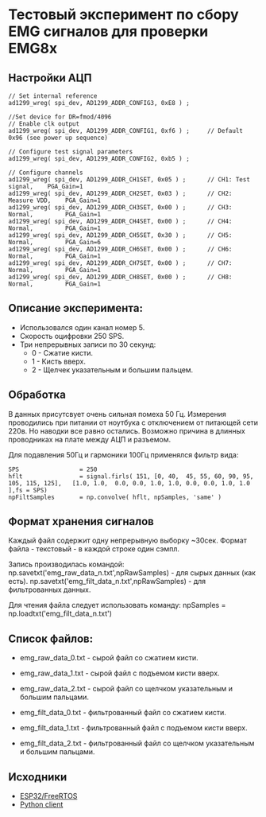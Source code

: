 # Тестовый эксперимент по сбору EMG сигналов для проверки EMG8x

## Настройки АЦП

```
// Set internal reference
ad1299_wreg( spi_dev, AD1299_ADDR_CONFIG3, 0xE8 ) ;
    
//Set device for DR=fmod/4096
// Enable clk output
ad1299_wreg( spi_dev, AD1299_ADDR_CONFIG1, 0xf6 ) ;     // Default 0x96 (see power up sequence)

// Configure test signal parameters
ad1299_wreg( spi_dev, AD1299_ADDR_CONFIG2, 0xb5 ) ;

// Configure channels
ad1299_wreg( spi_dev, AD1299_ADDR_CH1SET, 0x05 ) ;      // CH1: Test signal,    PGA_Gain=1
ad1299_wreg( spi_dev, AD1299_ADDR_CH2SET, 0x03 ) ;      // CH2: Measure VDD,    PGA_Gain=1
ad1299_wreg( spi_dev, AD1299_ADDR_CH3SET, 0x00 ) ;      // CH3: Normal,         PGA_Gain=1
ad1299_wreg( spi_dev, AD1299_ADDR_CH4SET, 0x00 ) ;      // CH4: Normal,         PGA_Gain=1
ad1299_wreg( spi_dev, AD1299_ADDR_CH5SET, 0x30 ) ;      // CH5: Normal,         PGA_Gain=6
ad1299_wreg( spi_dev, AD1299_ADDR_CH6SET, 0x00 ) ;      // CH6: Normal,         PGA_Gain=1
ad1299_wreg( spi_dev, AD1299_ADDR_CH7SET, 0x00 ) ;      // CH7: Normal,         PGA_Gain=1
ad1299_wreg( spi_dev, AD1299_ADDR_CH8SET, 0x00 ) ;      // CH8: Normal,         PGA_Gain=1
```
## Описание эксперимента:
* Использовался один канал номер 5.
* Скорость оцифровки 250 SPS.
* Три непрерывных записи по 30 секунд:
    * 0 - Сжатие кисти.
    * 1 - Кисть вверх.
    * 2 - Щелчек указательным и большим пальцем.

## Обработка
В данных присутсвует очень сильная помеха 50 Гц. Измерения проводились при питании от ноутбука с отключением от питающей сети 220в. Но наводки все равно остались. Возможно причина в длинных проводниках на плате между АЦП и разъемом.

Для подавления 50Гц и гармоники 100Гц применялся фильтр вида:

```
SPS                 = 250
hflt                = signal.firls( 151, [0, 40,  45, 55, 60, 90, 95, 105, 115, 125],   [1.0, 1.0,  0.0, 0.0, 1.0, 1.0, 0.0, 0.0, 1.0, 1.0 ],fs = SPS)
npFiltSamples       = np.convolve( hflt, npSamples, 'same' )
```

## Формат хранения сигналов
Каждый файл содержит одну непрерывную выборку ~30сек. 
Формат файла - текстовый - в каждой строке один сэмпл. 

Запись производилась командой:
np.savetxt('emg_raw_data_n.txt',npRawSamples) - для сырых данных (как есть).
np.savetxt('emg_filt_data_n.txt',npRawSamples) - для фильтрованных данных.

Для чтения файла следует использовать команду:
npSamples = np.loadtxt('emg_filt_data_n.txt')

## Список файлов:
* emg_raw_data_0.txt      - сырой файл со сжатием кисти.
* emg_raw_data_1.txt      - сырой файл с подъемом кисти вверх.
* emg_raw_data_2.txt      - сырой файл со щелчком указательным и большим пальцами.

* emg_filt_data_0.txt      - фильтрованный файл со сжатием кисти.
* emg_filt_data_1.txt      - фильтрованный файл с подъемом кисти вверх.
* emg_filt_data_2.txt      - фильтрованный файл со щелчком указательным и большим пальцами.

## Исходники
* [ESP32/FreeRTOS](https://github.com/RF-Lab/emg_platform/blob/master/source/esp32/emg8x/main/app_main.c)
* [Python client](https://github.com/RF-Lab/emg_platform/blob/master/source/python/hwtools/emg8x_tcp_client.py)
